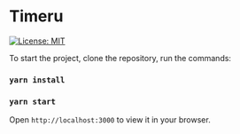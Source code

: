 # Timeru

[![License: MIT](https://img.shields.io/badge/License-MIT-yellow.svg)](https://opensource.org/licenses/MIT)

To start the project, clone the repository, run the commands:

### `yarn install`

### `yarn start`

Open `http://localhost:3000` to view it in your browser.

